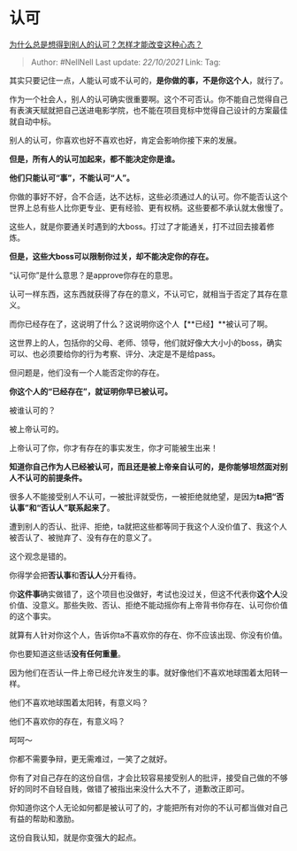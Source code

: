 # 认可
[为什么总是想得到别人的认可？怎样才能改变这种心态？](https://www.zhihu.com/question/30584023/answer/2179657542)

> Author: #NellNell 
> Last update: *22/10/2021* 
> Link:
> Tag: 

其实只要记住一点，人能认可或不认可的，**是你做的事，不是你这个人**，就行了。

作为一个社会人，别人的认可确实很重要啊。这个不可否认。你不能自己觉得自己有表演天赋就把自己送进电影学院，也不能在项目竞标中觉得自己设计的方案最佳就自动中标。

别人的认可，你喜欢也好不喜欢也好，肯定会影响你接下来的发展。

**但是，所有人的认可加起来，都不能决定你是谁。**

**他们只能认可“事”，不能认可“人”。**

你做的事好不好，合不合适，达不达标，这些必须通过人的认可。你不能否认这个世界上总有些人比你更专业、更有经验、更有权柄。这些要都不承认就太傲慢了。

这些人，就是你要通关时遇到的大boss。打过了才能通关，打不过回去接着修炼。

**但是，这些大boss可以限制你过关，却不能决定你的存在。**

“认可你”是什么意思？是approve你存在的意思。

认可一样东西，这东西就获得了存在的意义，不认可它，就相当于否定了其存在意义。

而你已经存在了，这说明了什么？这说明你这个人【**已经】**被认可了啊。

这世界上的人，包括你的父母、老师、领导，他们就好像大大小小的boss，确实可以、也必须要给你的行为考察、评分、决定是不是给pass。

但问题是，他们没有一个人能否定你的存在。

**你这个人的“已经存在”，就证明你早已被认可。**

被谁认可的？

被上帝认可的。

上帝认可了你，你才有存在的事实发生，你才可能被生出来！

**知道你自己作为人已经被认可，而且还是被上帝亲自认可的，是你能够坦然面对别人不认可的前提条件。**

很多人不能接受别人不认可，一被批评就受伤，一被拒绝就绝望，是因为**ta把“否认事”和“否认人”联系起来了**。

遭到别人的否认、批评、拒绝，ta就把这些都等同于我这个人没价值了、我这个人被否认了、被抛弃了、没有存在的意义了。

这个观念是错的。

你得学会把**否认事**和**否认人**分开看待。

你**这件事**确实做错了，这个项目也没做好，考试也没过关，但这不代表你**这个人**没价值、没意义。那些失败、否认、拒绝不能动摇你有上帝背书你存在、认可你价值的这个事实。

就算有人针对你这个人，告诉你ta不喜欢你的存在、你不应该出现、你没有价值。

你也要知道这些话**没有任何重量**。

因为他们在否认一件上帝已经允许发生的事。就好像他们不喜欢地球围着太阳转一样。

他们不喜欢地球围着太阳转，有意义吗？

他们不喜欢你的存在，有意义吗？

  

  

呵呵～

你都不需要争辩，更无需难过，一笑了之就好。

你有了对自己存在的这份自信，才会比较容易接受别人的批评，接受自己做的不够好的同时不自轻自贱，做错了被指出来没什么大不了，道歉改正即可。

你知道你这个人无论如何都是被认可了的，才能把所有对你的不认可都当做对自己有益的帮助和激励。

这份自我认知，就是你变强大的起点。